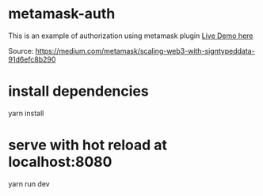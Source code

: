 # metamask-auth

This is an example of authorization using metamask plugin [Live Demo here](http://metamask-auth.ppuaia.usermd.net/)

Source: https://medium.com/metamask/scaling-web3-with-signtypeddata-91d6efc8b290

# install dependencies
yarn install

# serve with hot reload at localhost:8080
yarn run dev
